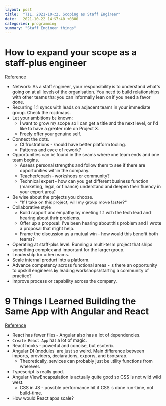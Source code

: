 ```yaml
---
layout: post
title:  "TIL, 2021-10-22, Scoping as Staff Engineer"
date:   2021-10-22 14:57:40 +0800
categories: programming
summary: "Staff Engineer things"
---
```


# How to expand your scope as a staff-plus engineer
[Reference](https://leaddev.com/personal-development/how-expand-your-scope-staff-plus-engineer?utm_source=ActiveCampaign&utm_medium=email&utm_content=Seven+ways+to+help+your+team+connect+when+you+re+apart&utm_campaign=Originals+-+Issue+57+%28October+21%29)

- Network: As a staff engineer, your responsibility is to understand what's going on at all levels of the organisation. You need to build relationships with other teams that you can informally lean on if you need a favor done.
- Recurring 1:1 syncs with leads on adjacent teams in your immediate group. Check the roadmaps.
- Let your ambitions be known:
  - I want to grow my scope so I can get a title and the next level, or I'd like to have a greater role on Project X.
  - Freely offer your genuine self.
- Connect the dots.
  - CI frustrations - should have better platform tooling.
  - Patterns and cycle of rework?
- Opportunities can be found in the seams where one team ends and one team begins.
  - Assess personal strengths and follow them to see if there are opportunities within the company.
  - Teacher/coach - workshops or community?
  - Technical expert - how can you get different business function (marketing, legal, or finance) understand and deepen their fluency in your expert area?
- Be wise about the projects you choose.
  - "If I take on this project, will my group move faster?"
- Collaborative style
  - Build rapport and empathy by meeting 1:1 with the tech lead and hearing about their problems.
  - Offer up a proposal: I've been hearing about this problem and I wrote a proposal that might help.
  - Frame the discussion as a mutual win - how would this benefit both teams?
- Operating at staff-plus level: Running a multi-team project that ships something complex and important for the larger group.
- Leadership for other teams.
- Scale internal product into a platform.
- Advance competency across functional areas - is there an opportunity to upskill engineers by leading workshops/starting a community of practice?
- Improve process or capability across the company.

# 9 Things I Learned Building the Same App with Angular and React
[Reference](https://www.telerik.com/blogs/9-things-i-learned-building-same-app-angular-and-react)

- React has fewer files - Angular also has a lot of dependencies.
- `Create React App` has a lot of magic.
- React hooks - powerful and concise, but esoteric.
- Angular DI (modules) are just so weird. Main difference between imports, providers, declarations, exports, and bootstrap.
  - Theoretically, services can probably just be utility functions from wherever.
- Typescript is really good.
- Angular ViewEncapsulation is actually quite good so CSS is not wild wild west.
  - CSS in JS - possible performance hit if CSS is done run-time, not build-time.
- How would React apps scale?
